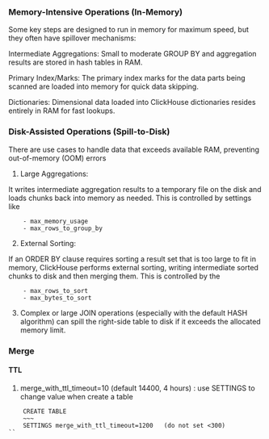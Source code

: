 
### Memory-Intensive Operations (In-Memory)

Some key steps are designed to run in memory for maximum speed, but they often have spillover mechanisms:

Intermediate Aggregations: Small to moderate GROUP BY and aggregation results are stored in hash tables in RAM.   

Primary Index/Marks: The primary index marks for the data parts being scanned are loaded into memory for quick data skipping.   

Dictionaries: Dimensional data loaded into ClickHouse dictionaries resides entirely in RAM for fast lookups.


### Disk-Assisted Operations (Spill-to-Disk)

There are use cases to handle data that exceeds available RAM, preventing out-of-memory (OOM) errors

1. Large Aggregations:

It writes intermediate aggregation results to a temporary file on the disk and loads chunks back into memory as needed.
This is controlled by settings like

```
    - max_memory_usage
    - max_rows_to_group_by
```

2. External Sorting:

If an ORDER BY clause requires sorting a result set that is too large to fit in memory, ClickHouse performs external sorting, writing intermediate sorted chunks to disk and then merging them. This is controlled by the

```
    - max_rows_to_sort
    - max_bytes_to_sort
```

3. Complex or large JOIN operations (especially with the default HASH algorithm) can spill the right-side table to disk if it exceeds the allocated memory limit.



### Merge

#### TTL 

1. merge_with_ttl_timeout=10  (default 14400, 4 hours)
   : use SETTINGS to change value when create a table
```
    CREATE TABLE
    ~~~
    SETTINGS merge_with_ttl_timeout=1200   (do not set <300)
``
